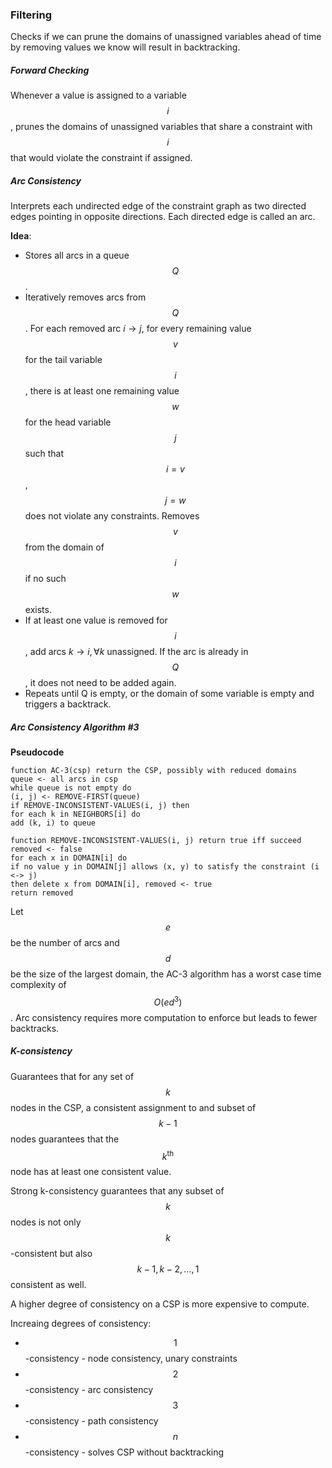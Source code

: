 ### Filtering

Checks if we can prune the domains of unassigned variables ahead of time by removing values we know will result in backtracking.

##### Forward Checking

Whenever a value is assigned to a variable $$i$$, prunes the domains of unassigned variables that share a constraint with $$i$$ that would violate the constraint if assigned.

##### Arc Consistency

Interprets each undirected edge of the constraint graph as two directed edges pointing in opposite directions. Each directed edge is called an arc.

**Idea**:

- Stores all arcs in a queue $$Q$$.
- Iteratively removes arcs from $$Q$$. For each removed arc $i \longrightarrow j$, for every remaining value $$v$$ for the tail variable $$i$$, there is at least one remaining value $$w$$ for the head variable $$j$$ such that $$i = v$$, $$j = w$$ does not violate any constraints. Removes $$v$$ from the domain of $$i$$ if no such $$w$$ exists. 
- If at least one value is removed for $$i$$, add arcs $k \longrightarrow i, \forall k$ unassigned. If the arc is already in $$Q$$, it does not need to be added again.
- Repeats until Q is empty, or the domain of some variable is empty and triggers a backtrack.

##### Arc Consistency Algorithm #3

**Pseudocode**

```
function AC-3(csp) return the CSP, possibly with reduced domains
queue <- all arcs in csp
while queue is not empty do
(i, j) <- REMOVE-FIRST(queue)
if REMOVE-INCONSISTENT-VALUES(i, j) then
for each k in NEIGHBORS[i] do
add (k, i) to queue

function REMOVE-INCONSISTENT-VALUES(i, j) return true iff succeed
removed <- false
for each x in DOMAIN[i] do
if no value y in DOMAIN[j] allows (x, y) to satisfy the constraint (i <-> j)
then delete x from DOMAIN[i], removed <- true
return removed
```

Let $$e$$ be the number of arcs and $$d$$ be the size of the largest domain, the AC-3 algorithm has a worst case time complexity of $$O(ed^3)$$. Arc consistency requires more computation to enforce but leads to fewer backtracks.

##### K-consistency

Guarantees that for any set of $$k$$ nodes in the CSP, a consistent assignment to and subset of $$k-1$$ nodes guarantees that the $$k^\text{th}$$ node has at least one consistent value.

Strong k-consistency guarantees that any subset of $$k$$ nodes is not only $$k$$-consistent but also $$k-1, k-2, \ldots, 1$$ consistent as well.

A higher degree of consistency on a CSP is more expensive to compute.

Increaing degrees of consistency:

- $$1$$-consistency - node consistency, unary constraints
- $$2$$-consistency - arc consistency
- $$3$$-consistency - path consistency
- $$n$$-consistency - solves CSP without backtracking
